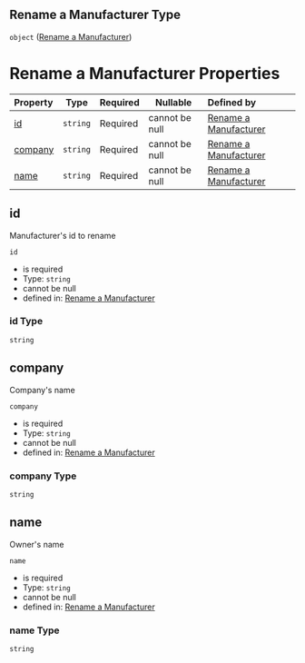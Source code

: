 ## Rename a Manufacturer Type

`object` ([Rename a Manufacturer](rename-manufacturer.md))

# Rename a Manufacturer Properties

| Property            | Type     | Required | Nullable       | Defined by                                                                                                                                             |
| :------------------ | -------- | -------- | -------------- | :----------------------------------------------------------------------------------------------------------------------------------------------------- |
| [id](#id)           | `string` | Required | cannot be null | [Rename a Manufacturer](rename-manufacturer-properties-id.md "http&#x3A;//www.city-game-studio.com/rename.manufacturer.json#/properties/id")           |
| [company](#company) | `string` | Required | cannot be null | [Rename a Manufacturer](rename-manufacturer-properties-company.md "http&#x3A;//www.city-game-studio.com/rename.manufacturer.json#/properties/company") |
| [name](#name)       | `string` | Required | cannot be null | [Rename a Manufacturer](rename-manufacturer-properties-name.md "http&#x3A;//www.city-game-studio.com/rename.manufacturer.json#/properties/name")       |

## id

Manufacturer's id to rename


`id`

-   is required
-   Type: `string`
-   cannot be null
-   defined in: [Rename a Manufacturer](rename-manufacturer-properties-id.md "http&#x3A;//www.city-game-studio.com/rename.manufacturer.json#/properties/id")

### id Type

`string`

## company

Company's name


`company`

-   is required
-   Type: `string`
-   cannot be null
-   defined in: [Rename a Manufacturer](rename-manufacturer-properties-company.md "http&#x3A;//www.city-game-studio.com/rename.manufacturer.json#/properties/company")

### company Type

`string`

## name

Owner's name


`name`

-   is required
-   Type: `string`
-   cannot be null
-   defined in: [Rename a Manufacturer](rename-manufacturer-properties-name.md "http&#x3A;//www.city-game-studio.com/rename.manufacturer.json#/properties/name")

### name Type

`string`
